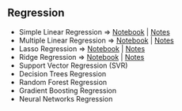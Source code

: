 ## Regression
- Simple Linear Regression => [Notebook](Notebooks/Simple_Linear_Regression.ipynb) | [Notes](Notes/Simple_Linear_Regression_Notes.pdf)
- Multiple Linear Regression => [Notebook](Notebooks/Multiple_Linear_regression.ipynb) | [Notes](Notes/Multiple_Linear_Regression_Notes.pdf)
- Lasso Regression => [Notebook](Notebooks/Lasso_Regression.ipynb) | [Notes](Notes/Lasso_Regression_Notes.pdf)
- Ridge Regression  => [Notebook]() | [Notes](Notes/Ridge_Regression_Notes.pdf)
- Support Vector Regression (SVR)
- Decision Trees Regression
- Random Forest Regression
- Gradient Boosting Regression
- Neural Networks Regression
